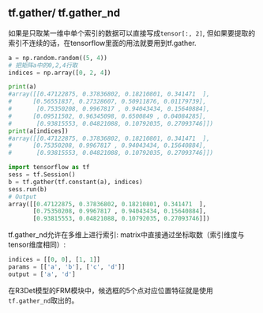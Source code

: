 ## tf.gather/ tf.gather_nd 

如果是只取某一维中单个索引的数据可以直接写成`tensor[:, 2]`, 但如果要提取的索引不连续的话，在tensorflow里面的用法就要用到tf.gather. 

```python
a = np.random.random((5, 4))
# 把矩阵a中的0,2,4行取
indices = np.array([0, 2, 4])

print(a)
#array([[0.47122875, 0.37836802, 0.18210801, 0.341471  ],
#      [0.56551837, 0.27328607, 0.50911876, 0.01179739],
#       [0.75350208, 0.9967817 , 0.94043434, 0.15640884],
#      [0.09511502, 0.96345098, 0.6500849 , 0.04084285],
#       [0.93815553, 0.04821088, 0.10792035, 0.27093746]])
print(a[indices])
#array([[0.47122875, 0.37836802, 0.18210801, 0.341471  ],
#      [0.75350208, 0.9967817 , 0.94043434, 0.15640884],
#       [0.93815553, 0.04821088, 0.10792035, 0.27093746]])
```

```python
import tensorflow as tf
sess = tf.Session()
b = tf.gather(tf.constant(a), indices)                                                               
sess.run(b)                                                                                           
# Output
array([[0.47122875, 0.37836802, 0.18210801, 0.341471  ],
       [0.75350208, 0.9967817 , 0.94043434, 0.15640884],
       [0.93815553, 0.04821088, 0.10792035, 0.27093746]])
```

 tf.gather_nd允许在多维上进行索引:
matrix中直接通过坐标取数（索引维度与tensor维度相同）: 

```python
indices = [[0, 0], [1, 1]]
params = [['a', 'b'], ['c', 'd']]
output = ['a', 'd']
```

在R3Det模型的FRM模块中，候选框的5个点对应位置特征就是使用 `tf.gather_nd`取出的。


